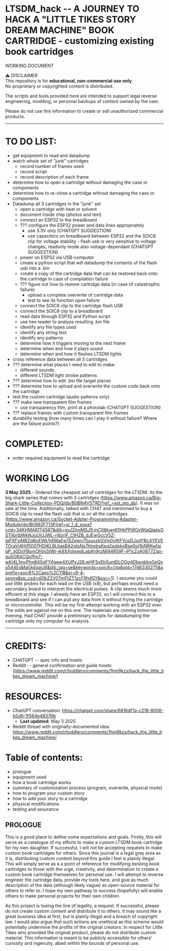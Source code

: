 # LTSDM_hack -- A JOURNEY TO HACK A "LITTLE TIKES STORY DREAM MACHINE" BOOK CARTRIDGE - customizing existing book cartridges
WORKING DOCUMENT

⚠️ DISCLAIMER  
This repository is for **educational, non-commercial use only**.  
No proprietary or copyrighted content is distributed.

The scripts and tools provided here are intended to support legal reverse engineering, modding, or personal backups of content owned by the user.

Please do not use this information to create or sell unauthorized commercial products.

---
# TO DO LIST:
- get equipment to read and datadump
- watch whole set of "junk" cartridges
  - record number of frames used
  - record script
  - record description of each frame
- determine how to open a cartridge without damaging the case or components
- determine how to re-close a cartridge without damaging the case or components
- Datadump all 3 cartridges in the "junk" set
  - open a cartridge with heat or solvent
  - document inside chip (photos and text)
  - connect an ESP32 to the breadboard
  - ??? configure the ESP32 power and data lines appropriately
    - use 3.3V only (CHATGPT SUGGESTION)
    - use capacitors on breadboard between ESP32 and the SOIC8 clip for voltage stability - flash usb is very sensitive to voltage changes, readonly mode also voltage-dependant (CHATGPT SUGGESTION)
  - power on ESP32 via USB-computer
  - create a python script that will datadump the contents of the flash usb into a .bin
  - create a copy of the cartridge data that can be restored back onto the cartridge in case of compilation failure
  - ??? figure out how to restore cartridge data (in case of catastrophic failure)
    - upload a complete overwrite of cartridge data
    - test to see its function upon failure
  - connect the SOIC8 clip to the cartridge flash USB
  - connect the SOIC8 clip to a breadboard
  - read data through ESP32 and Python script
  - use hex reader to analyze resulting .bin file
  - identify any file types used
  - identify any string text
  - identify any patterns
  - determine how it triggers moving to the next frame
  - determine when and how it plays sound
  - determine when and how it flashes LTSDM lights
- cross reference data between all 3 cartridges
- ??? determine what places I need to edit to make:
  - different sounds
  - different LTSDM light strobe patterns
- ??? determine how to edit .bin file target places
- ??? determine how to upload and overwrite the custom code back onto the cartridge
- test the custom cartridge (audio patterns only)
- ??? make new transparent film frames
  - use transparency film, print at a photolab (CHATGPT SUGGESTION)
- ??? replace frames with custom transparent film frames
- durability testing (how many times can I play it without failure? Where are the failure points?)

# COMPLETED:
- order required equipment to read the cartridge


# WORKING LOG
**3 May 2025** - Ordered the cheapest set of cartridges for the LTSDM. Its the big shark series that comes with 3 cartridges (https://www.amazon.ca/Big-Shark-Little-Collection-PDQ/dp/B0BN4VSTRD?ref_=ast_sto_dp). 
It was on sale at the time. Additionally, talked with CHAT and mentioned to buy a SOIC8 clip to read the flash usb that is on all the cartridges (https://www.amazon.ca/Socket-Adpter-Programming-Adapter-Module/dp/B0892F713P/ref=sr_1_4_sspa?crid=34KHMA61T4S67&dib=eyJ2IjoiMSJ9.mC08kwn61HkPPj9OyWiaQiaexOSTiIbrIbWkNJuUiUJWL-rj8zriF_CtHZB_dJEwGccV5Z-IaPXFyiM8ZqBoEWk1r6MaEw1SZewn75uuxzkGVin0vIKFYcpDJxdYBc4YEVETOraVi4Hjf5007HDtKL9LhasBA2qtsNs7hhpbsKpq2qdpkxBsq0ol1bNRKwfajpP_jj0DsYBsmOhVsStWr-ik8XXgIxwdLabAh9rzMi94R59F-jP1cZxA0877Zqp-qu5OR4CQxffm7-wKi4L1mvPtm84SgFY4gew4XUPxJ28.wHFSvEb5untDLOGg4DbpsbbsGeQvo544EsMaGk4qaU8&dib_tag=se&keywords=soic8+clip&qid=1746330275&sprefix=soic8%2Caps%2C118&sr=8-4-spons&sp_csd=d2lkZ2V0TmFtZT1zcF9hdGY&psc=1). I assume you could use little probes for each lead on the USB (x8), but perhaps would need a secondary board to interpret the electrical pulses. A clip seems much more efficient at this stage.
I already have an ESP32, so I will connect this to a breadboard and see if I can pull any data from it without frying the cartridge or microcontroller. This will be my first attempt working with an ESP32 ever. The odds are against me on this one.
The materials are coming tomorrow evening.
Had CHAT provide a preliminary scripts for datadumping the cartridge onto my computer for analysis.

---
# CREDITS:
- CHATGPT -- spec info and howto
- Reddit -- general confirmation and guide howto (https://www.reddit.com/r/toddlers/comments/1hm9kzs/hack_the_little_tikes_dream_machine/)
 

# RESOURCES:
- ChatGPT conversation: https://chatgpt.com/share/6816df7a-c218-8006-b5d9-1f564e48376b
  - **Last updated:** May 3 2025
- Reddit thread with originally-documented idea: https://www.reddit.com/r/toddlers/comments/1hm9kzs/hack_the_little_tikes_dream_machine/


# Table of contents:
- prologue
- equipment used
- how a book cartridge works
- summary of customization process (program, overwrite, physical mods)
- how to program your custom story
- how to add your story to a cartridge
- physical modifications
- testing and assurance

## PROLOGUE
This is a good place to define some expectations and goals. Firstly, this will serve as a catalogue of my efforts to make a custom LTSDM book cartridge for my own daughter. If successful, I will not be accepting requests to make custom book cartridges for others. Since this journal is a legal grey area as it is, distributing custom content beyond this guide I feel is plainly illegal. This will simply serve as a a point of reference for modifying existing book cartridges to those with the urge, creativity, and determination to create a custom book cartridge themselves for personal use. I will attempt to reverse engineer the cartridge data, provide my tools here, and give as much description of the data (although likely vague) as open-source material for others to refer to. I hope my own pathway to success (hopefully) will enable others to make personal projects for their own children.


As this project is toeing the line of legality, a request: If successful, please do not create custom content and distribute it to others. It may sound like a great business idea at first, but is plainly illegal and a breach of copyright law. I would also argue that such actions are unethical as this scheme would potentially undermine the profits of the original creators. In respect for Little Tikes who provided the original product, please do not distribute custom material. This information is meant to be publicly accessible for others' curiosity and ingenuity, albeit within the bounds of personal use.
